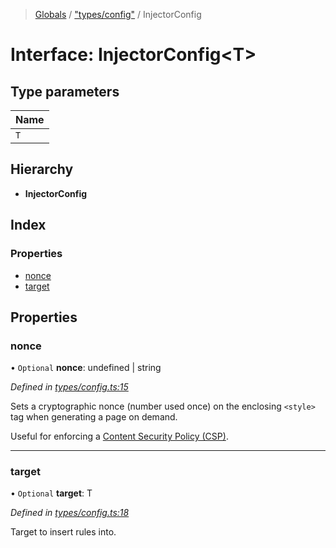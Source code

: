 > [Globals](../README.md) / ["types/config"](../modules/_types_config_.md) / InjectorConfig

# Interface: InjectorConfig\<T>

## Type parameters

| Name |
| ---- |
| `T`  |

## Hierarchy

- **InjectorConfig**

## Index

### Properties

- [nonce](_types_config_.injectorconfig.md#nonce)
- [target](_types_config_.injectorconfig.md#target)

## Properties

### nonce

• `Optional` **nonce**: undefined \| string

_Defined in [types/config.ts:15](https://github.com/kenoxa/beamwind/blob/main/packages/beamwind/src/types/config.ts#L15)_

Sets a cryptographic nonce (number used once) on the enclosing `<style>` tag when generating a page on demand.

Useful for enforcing a [Content Security Policy (CSP)](https://developer.mozilla.org/docs/Web/HTTP/CSP).

---

### target

• `Optional` **target**: T

_Defined in [types/config.ts:18](https://github.com/kenoxa/beamwind/blob/main/packages/beamwind/src/types/config.ts#L18)_

Target to insert rules into.
